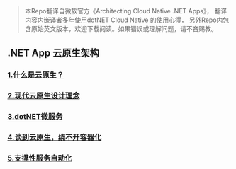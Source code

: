 > 本Repo翻译自微软官方《Architecting Cloud Native .NET Apps》，  翻译内容内嵌译者多年使用dotNET Cloud Native 的使用心得，  另外Repo内包含原始英文版本，欢迎下载阅读。如果错误或理解问题，请不吝赐教。  

## .NET App 云原生架构
### [1.什么是云原生？](./什么是云原生？/什么是云原生？.md)
### [2.现代云原生设计理念](./什么是云原生？/现代云原生设计理念.md)
### [3.dotNET微服务](./什么是云原生？/dotNET微服务.md)
### [4.谈到云原生，绕不开容器化](./什么是云原生？/谈到云原生，绕不开容器化.md)
### [5.支撑性服务自动化](./什么是云原生？/支撑性服务自动化.md)
